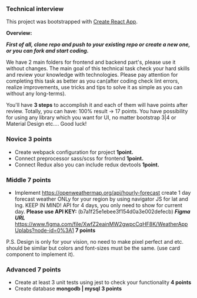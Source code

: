 ### Technical interview
This project was bootstrapped with [Create React App](https://github.com/facebook/create-react-app).

**Overview:**

_**First of all, clone repo and push to your existing repo or create a new one, or you can fork and start coding.**_


We have 2 main folders for frontend and backend part's, please use it without changes.
The main goal of this technical task check your hard skills and review your knowledge with technologies.
Please pay attention for completing this task as better as you can(after coding check lint errors, realize improvements, use tricks and tips to solve it as simple as you can without any long-terms).

You'll have **3 steps** to accomplish it and each of them will have points after review. Totally, you can have: 100% result -> 17 points. 
You have possibility for using any library which you want for UI, no matter bootstrap 3|4 or Material Design etc....
Good luck!

### **Novice** 3 points
- Create webpack configuration for project **1point.**
- Connect preprocessor sass/scss for frontend **1point.**
- Connect Redux also you can include redux devtools **1point.**

### **Middle** 7 points
- Implement https://openweathermap.org/api/hourly-forecast create 1 day forecast weather ONLy for your region by using navigator JS for lat and lng. KEEP IN MIND! API for 4 days, you only need to show for current day.
 **Please use API KEY:** (b7a1f25e1ebee3f154d0a3e002defecb) 
_**Figma URL**_ https://www.figma.com/file/XwfZ2eainMW2gwpcCqHF8K/WeatherAppUplabs?node-id=0%3A1 **7 points**

P.S. Design is only for your vision, no need to make pixel perfect and etc. should be similar but colors and font-sizes must be the same. (use card component to implement it).

### **Advanced** 7 points
- Create at least 3 unit tests using jest to check your functionality **4 points**
- Create database **mongodb | mysql** **3 points**

